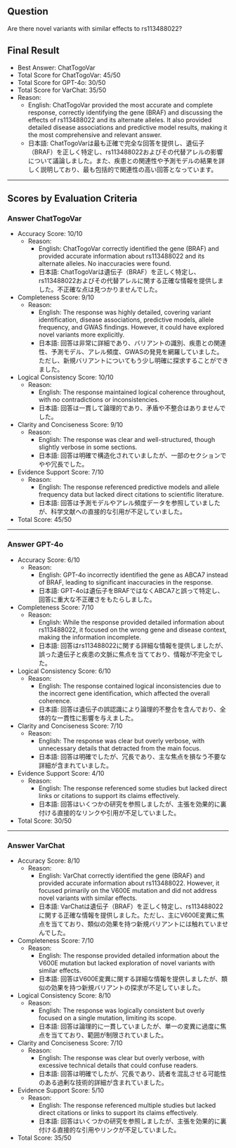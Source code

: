 ## Question

Are there novel variants with similar effects to rs113488022?

## Final Result

- Best Answer: ChatTogoVar
- Total Score for ChatTogoVar: 45/50
- Total Score for GPT-4o: 30/50
- Total Score for VarChat: 35/50
- Reason:
  - English: ChatTogoVar provided the most accurate and complete response, correctly identifying the gene (BRAF) and discussing the effects of rs113488022 and its alternate alleles. It also provided detailed disease associations and predictive model results, making it the most comprehensive and relevant answer.
  - 日本語: ChatTogoVarは最も正確で完全な回答を提供し、遺伝子（BRAF）を正しく特定し、rs113488022およびその代替アレルの影響について議論しました。また、疾患との関連性や予測モデルの結果を詳しく説明しており、最も包括的で関連性の高い回答となっています。

---

## Scores by Evaluation Criteria

### Answer ChatTogoVar
- Accuracy Score: 10/10
  - Reason: 
    - English: ChatTogoVar correctly identified the gene (BRAF) and provided accurate information about rs113488022 and its alternate alleles. No inaccuracies were found.
    - 日本語: ChatTogoVarは遺伝子（BRAF）を正しく特定し、rs113488022およびその代替アレルに関する正確な情報を提供しました。不正確な点は見つかりませんでした。
- Completeness Score: 9/10
  - Reason: 
    - English: The response was highly detailed, covering variant identification, disease associations, predictive models, allele frequency, and GWAS findings. However, it could have explored novel variants more explicitly.
    - 日本語: 回答は非常に詳細であり、バリアントの識別、疾患との関連性、予測モデル、アレル頻度、GWASの発見を網羅していました。ただし、新規バリアントについてもう少し明確に探求することができました。
- Logical Consistency Score: 10/10
  - Reason: 
    - English: The response maintained logical coherence throughout, with no contradictions or inconsistencies.
    - 日本語: 回答は一貫して論理的であり、矛盾や不整合はありませんでした。
- Clarity and Conciseness Score: 9/10
  - Reason: 
    - English: The response was clear and well-structured, though slightly verbose in some sections.
    - 日本語: 回答は明確で構造化されていましたが、一部のセクションでやや冗長でした。
- Evidence Support Score: 7/10
  - Reason: 
    - English: The response referenced predictive models and allele frequency data but lacked direct citations to scientific literature.
    - 日本語: 回答は予測モデルやアレル頻度データを参照していましたが、科学文献への直接的な引用が不足していました。
- Total Score: 45/50

---

### Answer GPT-4o
- Accuracy Score: 6/10
  - Reason: 
    - English: GPT-4o incorrectly identified the gene as ABCA7 instead of BRAF, leading to significant inaccuracies in the response.
    - 日本語: GPT-4oは遺伝子をBRAFではなくABCA7と誤って特定し、回答に重大な不正確さをもたらしました。
- Completeness Score: 7/10
  - Reason: 
    - English: While the response provided detailed information about rs113488022, it focused on the wrong gene and disease context, making the information incomplete.
    - 日本語: 回答はrs113488022に関する詳細な情報を提供しましたが、誤った遺伝子と疾患の文脈に焦点を当てており、情報が不完全でした。
- Logical Consistency Score: 6/10
  - Reason: 
    - English: The response contained logical inconsistencies due to the incorrect gene identification, which affected the overall coherence.
    - 日本語: 回答は遺伝子の誤認識により論理的不整合を含んでおり、全体的な一貫性に影響を与えました。
- Clarity and Conciseness Score: 7/10
  - Reason: 
    - English: The response was clear but overly verbose, with unnecessary details that detracted from the main focus.
    - 日本語: 回答は明確でしたが、冗長であり、主な焦点を損なう不要な詳細が含まれていました。
- Evidence Support Score: 4/10
  - Reason: 
    - English: The response referenced some studies but lacked direct links or citations to support its claims effectively.
    - 日本語: 回答はいくつかの研究を参照しましたが、主張を効果的に裏付ける直接的なリンクや引用が不足していました。
- Total Score: 30/50

---

### Answer VarChat
- Accuracy Score: 8/10
  - Reason: 
    - English: VarChat correctly identified the gene (BRAF) and provided accurate information about rs113488022. However, it focused primarily on the V600E mutation and did not address novel variants with similar effects.
    - 日本語: VarChatは遺伝子（BRAF）を正しく特定し、rs113488022に関する正確な情報を提供しました。ただし、主にV600E変異に焦点を当てており、類似の効果を持つ新規バリアントには触れていませんでした。
- Completeness Score: 7/10
  - Reason: 
    - English: The response provided detailed information about the V600E mutation but lacked exploration of novel variants with similar effects.
    - 日本語: 回答はV600E変異に関する詳細な情報を提供しましたが、類似の効果を持つ新規バリアントの探求が不足していました。
- Logical Consistency Score: 8/10
  - Reason: 
    - English: The response was logically consistent but overly focused on a single mutation, limiting its scope.
    - 日本語: 回答は論理的に一貫していましたが、単一の変異に過度に焦点を当てており、範囲が制限されていました。
- Clarity and Conciseness Score: 7/10
  - Reason: 
    - English: The response was clear but overly verbose, with excessive technical details that could confuse readers.
    - 日本語: 回答は明確でしたが、冗長であり、読者を混乱させる可能性のある過剰な技術的詳細が含まれていました。
- Evidence Support Score: 5/10
  - Reason: 
    - English: The response referenced multiple studies but lacked direct citations or links to support its claims effectively.
    - 日本語: 回答はいくつかの研究を参照しましたが、主張を効果的に裏付ける直接的な引用やリンクが不足していました。
- Total Score: 35/50
